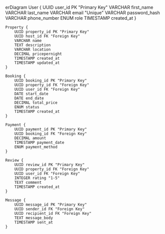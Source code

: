 
erDiagram
    User {
        UUID user_id PK "Primary Key"
        VARCHAR first_name
        VARCHAR last_name
        VARCHAR email "Unique"
        VARCHAR password_hash
        VARCHAR phone_number
        ENUM role
        TIMESTAMP created_at
    }

    Property {
        UUID property_id PK "Primary Key"
        UUID host_id FK "Foreign Key"
        VARCHAR name
        TEXT description
        VARCHAR location
        DECIMAL pricepernight
        TIMESTAMP created_at
        TIMESTAMP updated_at
    }

    Booking {
        UUID booking_id PK "Primary Key"
        UUID property_id FK "Foreign Key"
        UUID user_id FK "Foreign Key"
        DATE start_date
        DATE end_date
        DECIMAL total_price
        ENUM status
        TIMESTAMP created_at
    }

    Payment {
        UUID payment_id PK "Primary Key"
        UUID booking_id FK "Foreign Key"
        DECIMAL amount
        TIMESTAMP payment_date
        ENUM payment_method
    }

    Review {
        UUID review_id PK "Primary Key"
        UUID property_id FK "Foreign Key"
        UUID user_id FK "Foreign Key"
        INTEGER rating "1-5"
        TEXT comment
        TIMESTAMP created_at
    }

    Message {
        UUID message_id PK "Primary Key"
        UUID sender_id FK "Foreign Key"
        UUID recipient_id FK "Foreign Key"
        TEXT message_body
        TIMESTAMP sent_at
    }
